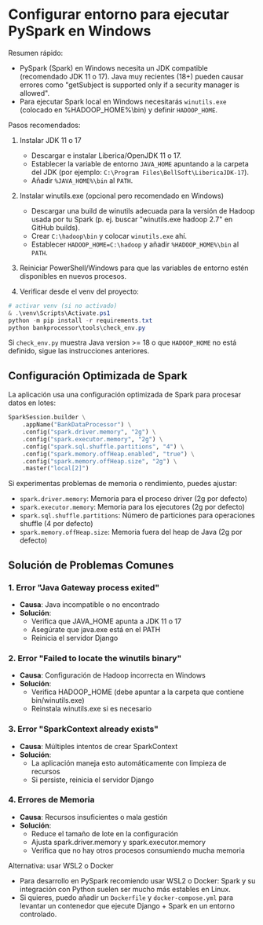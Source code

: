 # Configurar entorno para ejecutar PySpark en Windows

Resumen rápido:

- PySpark (Spark) en Windows necesita un JDK compatible (recomendado JDK 11 o 17). Java muy recientes (18+) pueden causar errores como "getSubject is supported only if a security manager is allowed".
- Para ejecutar Spark local en Windows necesitarás `winutils.exe` (colocado en %HADOOP_HOME%\bin) y definir `HADOOP_HOME`.

Pasos recomendados:

1. Instalar JDK 11 o 17
   - Descargar e instalar Liberica/OpenJDK 11 o 17.
   - Establecer la variable de entorno `JAVA_HOME` apuntando a la carpeta del JDK (por ejemplo: `C:\Program Files\BellSoft\LibericaJDK-17`).
   - Añadir `%JAVA_HOME%\bin` al `PATH`.

2. Instalar winutils.exe (opcional pero recomendado en Windows)
   - Descargar una build de winutils adecuada para la versión de Hadoop usada por tu Spark (p. ej. buscar "winutils.exe hadoop 2.7" en GitHub builds).
   - Crear `C:\hadoop\bin` y colocar `winutils.exe` ahí.
   - Establecer `HADOOP_HOME=C:\hadoop` y añadir `%HADOOP_HOME%\bin` al `PATH`.

3. Reiniciar PowerShell/Windows para que las variables de entorno estén disponibles en nuevos procesos.

4. Verificar desde el venv del proyecto:

```powershell
# activar venv (si no activado)
& .\venv\Scripts\Activate.ps1
python -m pip install -r requirements.txt
python bankprocessor\tools\check_env.py
```

Si `check_env.py` muestra Java version >= 18 o que `HADOOP_HOME` no está definido, sigue las instrucciones anteriores.

## Configuración Optimizada de Spark

La aplicación usa una configuración optimizada de Spark para procesar datos en lotes:

```python
SparkSession.builder \
    .appName("BankDataProcessor") \
    .config("spark.driver.memory", "2g") \
    .config("spark.executor.memory", "2g") \
    .config("spark.sql.shuffle.partitions", "4") \
    .config("spark.memory.offHeap.enabled", "true") \
    .config("spark.memory.offHeap.size", "2g") \
    .master("local[2]")
```

Si experimentas problemas de memoria o rendimiento, puedes ajustar:

- `spark.driver.memory`: Memoria para el proceso driver (2g por defecto)
- `spark.executor.memory`: Memoria para los ejecutores (2g por defecto)
- `spark.sql.shuffle.partitions`: Número de particiones para operaciones shuffle (4 por defecto)
- `spark.memory.offHeap.size`: Memoria fuera del heap de Java (2g por defecto)

## Solución de Problemas Comunes

### 1. Error "Java Gateway process exited"
- **Causa**: Java incompatible o no encontrado
- **Solución**: 
  - Verifica que JAVA_HOME apunta a JDK 11 o 17
  - Asegúrate que java.exe está en el PATH
  - Reinicia el servidor Django

### 2. Error "Failed to locate the winutils binary"
- **Causa**: Configuración de Hadoop incorrecta en Windows
- **Solución**:
  - Verifica HADOOP_HOME (debe apuntar a la carpeta que contiene bin/winutils.exe)
  - Reinstala winutils.exe si es necesario

### 3. Error "SparkContext already exists"
- **Causa**: Múltiples intentos de crear SparkContext
- **Solución**: 
  - La aplicación maneja esto automáticamente con limpieza de recursos
  - Si persiste, reinicia el servidor Django

### 4. Errores de Memoria
- **Causa**: Recursos insuficientes o mala gestión
- **Solución**:
  - Reduce el tamaño de lote en la configuración
  - Ajusta spark.driver.memory y spark.executor.memory
  - Verifica que no hay otros procesos consumiendo mucha memoria

Alternativa: usar WSL2 o Docker

- Para desarrollo en PySpark recomiendo usar WSL2 o Docker: Spark y su integración con Python suelen ser mucho más estables en Linux.
- Si quieres, puedo añadir un `Dockerfile` y `docker-compose.yml` para levantar un contenedor que ejecute Django + Spark en un entorno controlado.
